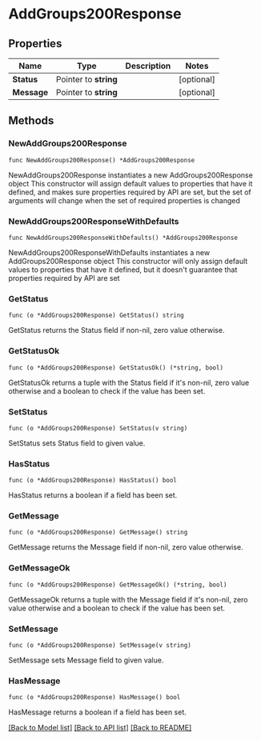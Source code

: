 # AddGroups200Response

## Properties

Name | Type | Description | Notes
------------ | ------------- | ------------- | -------------
**Status** | Pointer to **string** |  | [optional] 
**Message** | Pointer to **string** |  | [optional] 

## Methods

### NewAddGroups200Response

`func NewAddGroups200Response() *AddGroups200Response`

NewAddGroups200Response instantiates a new AddGroups200Response object
This constructor will assign default values to properties that have it defined,
and makes sure properties required by API are set, but the set of arguments
will change when the set of required properties is changed

### NewAddGroups200ResponseWithDefaults

`func NewAddGroups200ResponseWithDefaults() *AddGroups200Response`

NewAddGroups200ResponseWithDefaults instantiates a new AddGroups200Response object
This constructor will only assign default values to properties that have it defined,
but it doesn't guarantee that properties required by API are set

### GetStatus

`func (o *AddGroups200Response) GetStatus() string`

GetStatus returns the Status field if non-nil, zero value otherwise.

### GetStatusOk

`func (o *AddGroups200Response) GetStatusOk() (*string, bool)`

GetStatusOk returns a tuple with the Status field if it's non-nil, zero value otherwise
and a boolean to check if the value has been set.

### SetStatus

`func (o *AddGroups200Response) SetStatus(v string)`

SetStatus sets Status field to given value.

### HasStatus

`func (o *AddGroups200Response) HasStatus() bool`

HasStatus returns a boolean if a field has been set.

### GetMessage

`func (o *AddGroups200Response) GetMessage() string`

GetMessage returns the Message field if non-nil, zero value otherwise.

### GetMessageOk

`func (o *AddGroups200Response) GetMessageOk() (*string, bool)`

GetMessageOk returns a tuple with the Message field if it's non-nil, zero value otherwise
and a boolean to check if the value has been set.

### SetMessage

`func (o *AddGroups200Response) SetMessage(v string)`

SetMessage sets Message field to given value.

### HasMessage

`func (o *AddGroups200Response) HasMessage() bool`

HasMessage returns a boolean if a field has been set.


[[Back to Model list]](../README.md#documentation-for-models) [[Back to API list]](../README.md#documentation-for-api-endpoints) [[Back to README]](../README.md)


